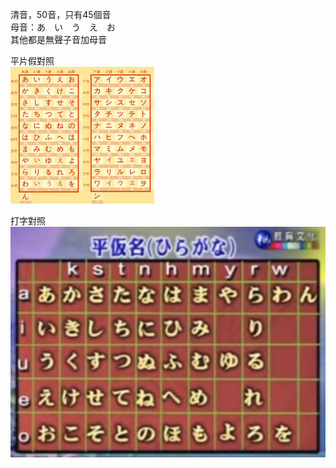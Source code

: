 清音，50音，只有45個音  
母音：あ　い　う　え　お　  
其他都是無聲子音加母音  

平片假對照  
![kh](pics/compare.jpeg) 

打字對照  
![hiragana](pics/hiragana.png) 

